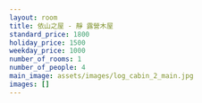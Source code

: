 ```yaml
---
layout: room
title: 依山之屋 - 靜 露營木屋
standard_price: 1800
holiday_price: 1500
weekday_price: 1000
number_of_rooms: 1
number_of_people: 4
main_image: assets/images/log_cabin_2_main.jpg
images: []
---
```

